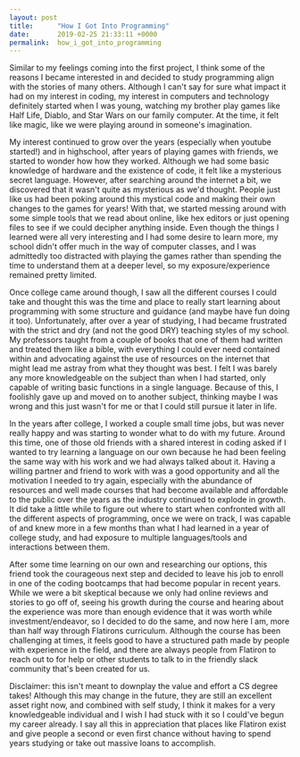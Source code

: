 ```yaml
---
layout: post
title:      "How I Got Into Programming"
date:       2019-02-25 21:33:11 +0000
permalink:  how_i_got_into_programming
---
```



Similar to my feelings coming into the first project, I think some of the reasons I became interested in and decided to study programming align with the stories of many others. Although I can't say for sure what impact it had on my interest in coding, my interest in computers and technology definitely started when I was young, watching my brother play games like Half Life, Diablo, and Star Wars on our family computer. At the time, it felt like magic, like we were playing around in someone's imagination. 

My interest continued to grow over the years (especially when youtube started!) and in highschool, after years of playing games with friends, we started to wonder how how they worked. Although we had some basic knowledge of hardware and the existence of code, it felt like a mysterious secret language. However, after searching around the internet a bit, we discovered that it wasn't quite as mysterious as we'd thought. People just like us had been poking around this mystical code and making their own changes to the games for years! With that, we started messing around with some simple tools  that we read about online, like hex editors or just opening files to see if we could decipher anything inside. Even though the things I learned were all very interesting and I had some desire to learn more, my school didn't offer much in the way of computer classes, and I was admittedly too distracted with playing the games rather than spending the time to understand them at a deeper level, so my exposure/experience remained pretty limited.

 Once college came around though, I saw all the different courses I could take and thought this was the time and place to really start learning about programming with some structure and guidance (and maybe have fun doing it too). Unfortunately, after over a year of studying, I had became frustrated with the strict and dry (and not the good DRY) teaching styles of my school. My professors taught from a couple of books that one of them had written and treated them like a bible, with everything I could ever need contained within and advocating against the use of resources on the internet that might lead me astray from what they thought was best. I felt I was barely any more knowledgeable on the subject than when I had started, only capable of writing basic functions in a single language. Because of this, I foolishly gave up and moved on to another subject, thinking maybe I was wrong and this just wasn't for me or that I could still pursue it later in life. 

In the years after college, I worked a couple small time jobs, but was never really happy and was starting to wonder what to do with my future. Around this time, one of those old friends with a shared interest in coding asked if I wanted to try learning a language on our own because he had been feeling the same way with his work and we had always talked about it. Having a willing partner and friend to work with was a good opportunity and all the motivation I needed to try again, especially with the abundance of resources and well made courses that had become available and affordable to the public over the years as the industry continued to explode in growth. It did take a little while to figure out where to start when confronted with all the different aspects of programming, once we were on track, I was capable of and knew more in a few months than what I had learned in a year of college study, and had exposure to multiple languages/tools and interactions between them. 

After some time learning on our own and researching our options, this friend took the courageous next step and decided to leave his job to enroll in one of the coding bootcamps that had become popular in recent years. While we were a bit skeptical because we only had online reviews and stories to go off of, seeing his growth during the course and hearing about the experience was more than enough evidence that it was worth while investment/endeavor, so I decided to do the same, and now here I am, more than half way through Flatirons curriculum. Although the course has been challenging at times, it feels good to have a structured path made by people with experience in the field, and there are always people from Flatiron to reach out to for help or other students to talk to in the friendly slack community that's been created for us.

Disclaimer: this isn't meant to downplay the value and effort a CS degree takes! Although this may change in the future, they are still an excellent asset right now, and combined with self study, I think it makes for a very knowledgeable individual and I wish I had stuck with it so I could've begun my career already. I say all this in appreciation that places like Flatiron exist and give people a second or even first chance without having to spend years studying or take out massive loans to accomplish.
